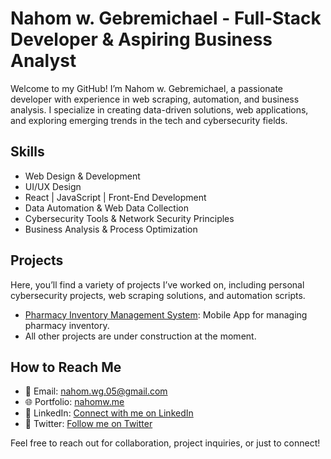 # Nahom w. Gebremichael - Full-Stack Developer & Aspiring Business Analyst

Welcome to my GitHub! I’m Nahom w. Gebremichael, a passionate developer with experience in web scraping, automation, and business analysis. I specialize in creating data-driven solutions, web applications, and exploring emerging trends in the tech and cybersecurity fields.

## Skills
- Web Design & Development
- UI/UX Design
- React | JavaScript | Front-End Development
- Data Automation & Web Data Collection
- Cybersecurity Tools & Network Security Principles
- Business Analysis & Process Optimization

## Projects
Here, you’ll find a variety of projects I’ve worked on, including personal cybersecurity projects, web scraping solutions, and automation scripts.

- [Pharmacy Inventory Management System](https://github.com/NWGKGIT/PHARMA): Mobile App for managing pharmacy inventory.
- All other projects are under construction at the moment.
## How to Reach Me
- 📧 Email: [nahom.wg.05@gmail.com](mailto:@gmail.com)
- 🌐 Portfolio: [nahomw.me](https://nahomw.me)
- 🔗 LinkedIn: [Connect with me on LinkedIn](https://www.linkedin.com/in/nahomwg)
- 🔗 Twitter: [Follow me on Twitter](https://x.com/NWGKWW)

Feel free to reach out for collaboration, project inquiries, or just to connect!
